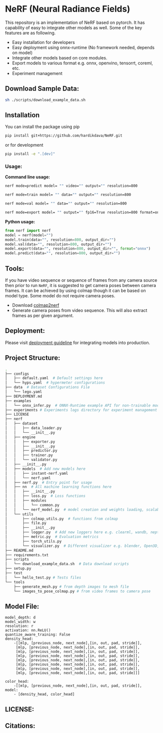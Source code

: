 # NeRF (Neural Radiance Fields)

This repository is an implementation of NeRF based on pytorch. It has capability of easy to integrate other models as well.  Some of the key features are as following.

 - Easy installation for developers 
 - Easy deployment using onnx-runtime (No framework needed, depends on model) 
 - Integrate other models based on core modules.
 - Export models to various format e.g. onnx, openvino, tensorrt,
   coreml, etc.
 - Experiment management


## Download Sample Data:

```bash
sh ./scripts/download_example_data.sh
```

## Installation

You can install the package using pip

```bash
pip install git+https://github.com/hardikdava/NeRF.git
```

or for development

```bash
pip install -e ".[dev]"
```


### Usage:

**Command line usage:**
```bash
nerf mode=predict model= "" video="" output="" resolution=800

nerf mode=train model= "" data="" output="" resolution=800

nerf mode=val model= "" data="" output="" resolution=800

nerf mode=export model= "" output="" fp16=True resolution=800 format=onnx
```

**Python usage:**
```python
from nerf import nerf
model = nerf(model="")
model.train(data="", resolution=800, output_dir="")
model.val(data="", resolution=800, output_dir="")
model.export(data="", resolution=800, output_dir="", format="onnx")
model.predict(data="", resolution=800, output_dir="")
```

## Tools:

If you have video sequence or sequence of frames from any camera source then prior to run `NeRF`, it is suggested to get camera poses between camera frames. It can be achieved by using colmap though it can be based on model type. Some model do not require camera poses.

- Download [colmap2nerf](https://github.com/NVlabs/instant-ngp/blob/master/scripts/colmap2nerf.py)
- Generate camera poses from video sequence. This will also extract frames as per given argument.



## Deployment:

Please visit [deployment guideline](https://github.com/hardikdava/NeRF-Exp/blob/main/DEPLOYMENT.md) for integrating models into production.


## Project Structure:

```bash
.
├── configs
│   ├── default.yaml  # Default settings here
│   └── hyps.yaml  # hypermeter configurations
├── data  # Dataset Configurations File
│   └── lego.yaml
├── DEPLOYMENT.md
├── examples
│   └── onnx_infer.py  # ONNX-Runtime example API for non-trainable models
├── experiments # Experiments logs directory for experiment management
├── LICENSE
├── nerf
│   ├── dataset 
│   │   ├── data_loader.py
│   │   └── __init__.py
│   ├── engine  
│   │   ├── exporter.py
│   │   ├── __init__.py
│   │   ├── predictor.py
│   │   ├── trainer.py
│   │   └── validator.py
│   ├── __init__.py
│   ├── models  # Add new models here
│   │   ├── instant-nerf.yaml
│   │   └── nerf.yaml
│   ├── nerf.py  # Entry point for usage
│   ├── nn  # All machine learning functions here
│   │   ├── __init__.py
│   │   ├── loss.py  # Loss functions 
│   │   ├── modules
│   │   │   └── common.py  
│   │   └── nerf_model.py  # model creation and weights loading, scalable for quantization
│   └── utils
│       ├── colmap_utils.py  # functions from colmap
│       ├── file.py
│       ├── __init__.py
│       ├── logger.py  # Add new loggers here e.g. clearml, wandb, neptune, etc
│       ├── metric.py  # Evaluation metrics
│       ├── torch_utils.py 
│       └── visualizer.py  # Different visualizer e.g. blender, Open3D, Opencv etc
├── README.md
├── requirements.txt   
├── scripts
│   └── download_example_data.sh  # Data download scripts
├── setup.py 
├── test
│   └── hello_test.py # Tests files
└── tools
    ├── generate_mesh.py # from depth images to mesh file
    └── images_to_pose_colmap.py # from video frames to camera pose
```

## Model File:

```
model_depth: d
model_width: w
resolution: r
activation: nn.ReLU()
quantize_aware_training: False
density_head:
	-[[mlp, [previous_node, next_node],[in, out, pad, stride]],
	 [mlp, [previous_node, next_node],[in, out, pad, stride]],
	 [mlp, [previous_node, next_node],[in, out, pad, stride]],
	 [mlp, [previous_node, next_node],[in, out, pad, stride]],
	 [mlp, [previous_node, next_node],[in, out, pad, stride]],
	 [mlp, [previous_node, next_node],[in, out, pad, stride]],
	 [mlp, [previous_node, next_node],[in, out, pad, stride]],
	 [mlp, [previous_node, next_node],[in, out, pad, stride]]]

color_head:
	-[[mlp, [previous_node, next_node],[in, out, pad, stride]],
model:
	- [density_head, color_head]

```

## LICENSE:

## Citations:
